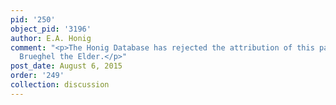 ```yaml
---
pid: '250'
object_pid: '3196'
author: E.A. Honig
comment: "<p>The Honig Database has rejected the attribution of this painting to Jan
  Brueghel the Elder.</p>"
post_date: August 6, 2015
order: '249'
collection: discussion
---
```

